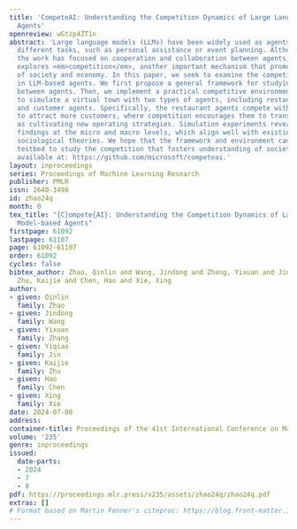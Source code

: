 ```yaml
---
title: 'CompeteAI: Understanding the Competition Dynamics of Large Language Model-based
  Agents'
openreview: wGtzp4ZT1n
abstract: 'Large language models (LLMs) have been widely used as agents to complete
  different tasks, such as personal assistance or event planning. Although most of
  the work has focused on cooperation and collaboration between agents, little work
  explores <em>competition</em>, another important mechanism that promotes the development
  of society and economy. In this paper, we seek to examine the competition dynamics
  in LLM-based agents. We first propose a general framework for studying the competition
  between agents. Then, we implement a practical competitive environment using GPT-4
  to simulate a virtual town with two types of agents, including restaurant agents
  and customer agents. Specifically, the restaurant agents compete with each other
  to attract more customers, where competition encourages them to transform, such
  as cultivating new operating strategies. Simulation experiments reveal several interesting
  findings at the micro and macro levels, which align well with existing market and
  sociological theories. We hope that the framework and environment can be a promising
  testbed to study the competition that fosters understanding of society. Code is
  available at: https://github.com/microsoft/competeai.'
layout: inproceedings
series: Proceedings of Machine Learning Research
publisher: PMLR
issn: 2640-3498
id: zhao24q
month: 0
tex_title: "{C}ompete{AI}: Understanding the Competition Dynamics of Large Language
  Model-based Agents"
firstpage: 61092
lastpage: 61107
page: 61092-61107
order: 61092
cycles: false
bibtex_author: Zhao, Qinlin and Wang, Jindong and Zhang, Yixuan and Jin, Yiqiao and
  Zhu, Kaijie and Chen, Hao and Xie, Xing
author:
- given: Qinlin
  family: Zhao
- given: Jindong
  family: Wang
- given: Yixuan
  family: Zhang
- given: Yiqiao
  family: Jin
- given: Kaijie
  family: Zhu
- given: Hao
  family: Chen
- given: Xing
  family: Xie
date: 2024-07-08
address:
container-title: Proceedings of the 41st International Conference on Machine Learning
volume: '235'
genre: inproceedings
issued:
  date-parts:
  - 2024
  - 7
  - 8
pdf: https://proceedings.mlr.press/v235/assets/zhao24q/zhao24q.pdf
extras: []
# Format based on Martin Fenner's citeproc: https://blog.front-matter.io/posts/citeproc-yaml-for-bibliographies/
---
```

